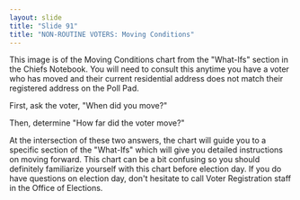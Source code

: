 ```yaml
---
layout: slide
title: "Slide 91"
title: "NON-ROUTINE VOTERS: Moving Conditions"
---
```


This image is of the Moving Conditions chart from the "What-Ifs" section in the Chiefs Notebook. You will need to consult this anytime you have a voter who has moved and their current residential address does not match their registered address on the Poll Pad.

First, ask the voter, "When did you move?"

Then, determine "How far did the voter move?"

At the intersection of these two answers, the chart will guide you to a specific section of the "What-Ifs" which will give you detailed instructions on moving forward. This chart can be a bit confusing so you should definitely familiarize yourself with this chart before election day. If you do have questions on election day, don't hesitate to call Voter Registration staff in the Office of Elections.
